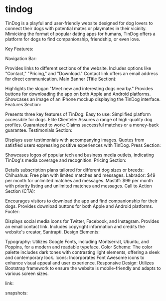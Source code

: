 # tindog
TinDog is a playful and user-friendly website designed for dog lovers to connect their dogs with potential mates or playmates in their vicinity. Mimicking the format of popular dating apps for humans, TinDog offers a platform for dogs to find companionship, friendship, or even love.


Key Features:

Navigation Bar:

Provides links to different sections of the website.
Includes options like "Contact," "Pricing," and "Download."
Contact link offers an email address for direct communication.
Main Banner (Title Section):

Highlights the slogan "Meet new and interesting dogs nearby."
Provides buttons for downloading the app on both Apple and Android platforms.
Showcases an image of an iPhone mockup displaying the TinDog interface.
Features Section:

Presents three key features of TinDog:
Easy to use: Simplified platform accessible for dogs.
Elite Clientele: Assures a range of high-quality dog profiles.
Guaranteed to work: Claims successful matches or a money-back guarantee.
Testimonials Section:

Displays user testimonials with accompanying images.
Quotes from satisfied users expressing positive experiences with TinDog.
Press Section:

Showcases logos of popular tech and business media outlets, indicating TinDog's media coverage and recognition.
Pricing Section:

Details subscription plans tailored for different dog sizes or breeds:
Chihuahua: Free plan with limited matches and messages.
Labrador: $49 per month for unlimited matches and messages.
Mastiff: $99 per month with priority listing and unlimited matches and messages.
Call to Action Section (CTA):

Encourages visitors to download the app and find companionship for their dogs.
Provides download buttons for both Apple and Android platforms.
Footer:

Displays social media icons for Twitter, Facebook, and Instagram.
Provides an email contact link.
Includes copyright information and credits the website's creator, Santrapti.
Design Elements:

Typography: Utilizes Google Fonts, including Montserrat, Ubuntu, and Poppins, for a modern and readable typeface.
Color Scheme: The color palette includes dark tones with contrasting light elements, offering a sleek and contemporary look.
Icons: Incorporates Font Awesome icons to enhance visual appeal and user experience.
Responsive Design: Utilizes Bootstrap framework to ensure the website is mobile-friendly and adapts to various screen sizes.

link: 

snapshots: 
